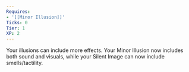 ```yaml
---
Requires:
- '[[Minor Illusion]]'
Ticks: 0
Tier: 1
XP: 2
---
```


Your illusions can include more effects. Your Minor Illusion now includes both sound and visuals, while your Silent Image can now include smells/tactility.